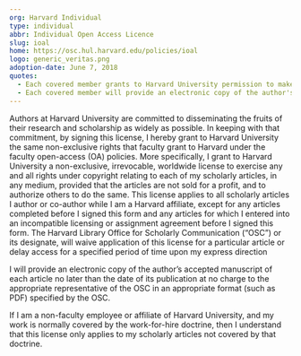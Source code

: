 ```yaml
---
org: Harvard Individual
type: individual
abbr: Individual Open Access Licence
slug: ioal
home: https://osc.hul.harvard.edu/policies/ioal
logo: generic_veritas.png
adoption-date: June 7, 2018
quotes:
  - Each covered member grants to Harvard University permission to make available his or her scholarly articles whose subject relates to the purview of research at the Berkman Center, and to exercise the copyright in those articles.
  - Each covered member will provide an electronic copy of the author's final version of each article no later than the date of its publication.
---
```


Authors at Harvard University are committed to disseminating the fruits of their research and scholarship as widely as possible. In keeping with that commitment, by signing this license, I hereby grant to Harvard University the same non-exclusive rights that faculty grant to Harvard under the faculty open-access (OA) policies. More specifically, I grant to Harvard University a non-exclusive, irrevocable, worldwide license to exercise any and all rights under copyright relating to each of my scholarly articles, in any medium, provided that the articles are not sold for a profit, and to authorize others to do the same.  This license applies to all scholarly articles I author or co-author while I am a Harvard affiliate, except for any articles completed before I signed this form and any articles for which I entered into an incompatible licensing or assignment agreement before I signed this form. The Harvard Library Office for Scholarly Communication (“OSC”) or its designate, will waive application of this license for a particular article or delay access for a specified period of time upon my express direction

I will provide an electronic copy of the author’s accepted manuscript of each article no later than the date of its publication at no charge to the appropriate representative of the OSC in an appropriate format (such as PDF) specified by the OSC.

If I am a non-faculty employee or affiliate of Harvard University, and my work is normally covered by the work-for-hire doctrine, then I understand that this license only applies to my scholarly articles not covered by that doctrine.
